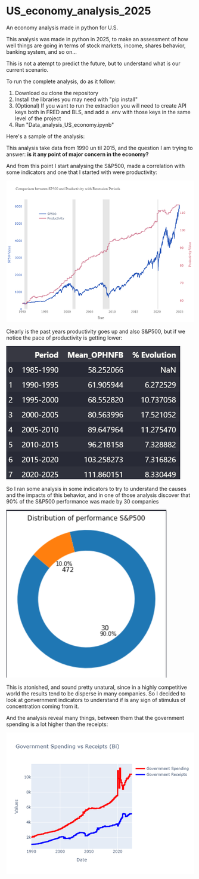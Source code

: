 # US_economy_analysis_2025
An economy analysis made in python for U.S.

This analysis was made in python in 2025, to make an assessment of how well things are going in terms of stock markets, income, shares behavior, banking system, and so on... 

This is not a atempt to predict the future, but to understand what is our current scenario.

To run the complete analysis, do as it follow:

1. Download ou clone the repository
2. Install the libraries you may need with "pip install"
3. (Optional) If you want to run the extraction you will need to create API keys both in FRED and BLS, and add a .env with those keys in the same level of the project
4. Run "Data_analysis_US_economy.ipynb"

Here's a sample of the analysis:

This analysis take data from 1990 un til 2015, and the question I am trying to answer: **is it any point of major concern in the economy?**

And from this point I start analysing the S&P500, made a correlation with some indicators and one that I started with were productivity:

![alt text](images/SP_Productivity.jpg)

Clearly is the past years productivity goes up and also S&P500, but if we notice the pace of productivity is getting lower:

![alt text](images/Productivity_evolution.png)

So I ran some analysis in some indicators to try to understand the causes and the impacts of this behavior, and in one of those analysis discover that 90% of the S&P500 performance was made by 30 companies

![alt text](images/SP_shares.png)

This is atonished, and sound pretty unatural, since in a highly competitive world the results tend to be disperse in many companies. So I decided to look at gonvernment indicators to understand if is any sign of stimulus of concentration coming from it.

And the analysis reveal many things, between them that the government spending is a lot higher than the receipts:

![alt text](images/Government_spending.jpg)
